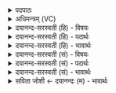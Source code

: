 <details><summary>पदपाठः</summary>

इ॒यम्। वेदिः॑। परः॑। अन्तः॑। पृ॒थि॒व्याः। अ॒यम्। य॒ज्ञः। भुव॑नस्य। नाभिः॑। अ॒यम्। सोमः॑। वृष्णः॑। अश्व॑स्य। रेतः॑। ब्र॒ह्मा। अ॒यम्। वा॒चः। प॒र॒मम्। व्यो॒मेति॒ विऽओ॑म। ६२।
</details>

<details><summary>अधिमन्त्रम् (VC)</summary>

- समाधाता देवता
- प्रजापतिर्ऋषिः
- विराडनुष्टुप्
- धैवतः
</details>

<details><summary>दयानन्द-सरस्वती (हि) - विषयः</summary>

पूर्व मन्त्र में कहे प्रश्नों के उत्तर अगले मन्त्र में कहे हैं ॥
</details>

<details><summary>दयानन्द-सरस्वती (हि) - पदार्थः</summary>

पदार्थान्वयभाषाः -  हे जिज्ञासु जन ! (इयम्) यह (वेदिः) मध्यरेखा (पृथिव्याः) भूमि के (परः) परभाग की (अन्तः) सीमा है, (अयम्) यह प्रत्यक्ष गुणोंवाला (यज्ञः) सब को पूजनीय जगदीश्वर (भुवनस्य) संसार की (नाभिः) नियत स्थिति का बन्धक है, (अयम्) यह (सोमः) ओषधियों में उत्तम अंशुमान् आदि सोम (वृष्णः) पराक्रमकर्त्ता (अश्वस्य) बलवान् जन का (रेतः) पराक्रम है और (अयम्) यह (ब्रह्मा) चारों वेद का ज्ञाता (वाचः) तीन वेदरूप वाणी का (परमम्) उत्तम (व्योम) स्थान है, तू इस को जान ॥६२ ॥
</details>

<details><summary>दयानन्द-सरस्वती (हि) - भावार्थः</summary>

भावार्थभाषाः -  हे मनुष्यो ! जो इस भूगोल की मध्यस्थ रेखा की जावे तो वह ऊपर से भूमि के अन्त को प्राप्त होती हुई व्याससंज्ञक होती है। यही भूमि की सीमा है। सब लोकों के मध्य आकर्षणकर्त्ता जगदीश्वर है। सब प्राणियों को पराक्रमकर्त्ता ओषधियों में उत्तम अंशुमान् आदि सोम है और वेदपारग पुरुष वाणी का पारगन्ता है, यह तुम जानो ॥६२ ॥
</details>

<details><summary>दयानन्द-सरस्वती (सं) - विषयः</summary>

पूर्वप्रश्नानामुत्तराण्याह ॥
</details>

<details><summary>दयानन्द-सरस्वती (सं) - पदार्थः</summary>

पदार्थान्वयभाषाः -  हे जिज्ञासो ! इयं वेदिः पृथिव्याः परोऽन्तोऽयं यज्ञो भुवनस्य नाभिरयं सोमो वृष्णोऽश्वस्य रेतोऽयं ब्रह्मा वाचः परमं व्योमास्तीति विद्धि ॥६२ ॥
</details>

<details><summary>दयानन्द-सरस्वती (सं) - भावार्थः</summary>

भावार्थभाषाः -  हे मनुष्याः ! यद्यस्य भूगोलस्य मध्यस्था रेखा क्रियते तर्हि सा उपरिष्टाद् भूमेरन्तं प्राप्नुवती सती व्याससंज्ञां लभते। अयमेव भूमेरन्तोऽस्ति। सर्वेषां मध्याकर्षणं जगदीश्वरः। सर्वेषां प्राणिनां वीर्यकर ओषधिराजः सोमो, वेदपारगो वाक्पारगोऽस्तीति यूयं विजानीत ॥६२ ॥
</details>

<details><summary>सविता जोशी ← दयानन्दः (म) - भावार्थः</summary>

भावार्थभाषाः -  हे माणसांनो ! या भूगोलाच्या मध्यातून जाणारी ही रेषा भूमीच्या शेवटापर्यंत जाते तिला व्यास म्हणतात हीच भूमीची सीमा होय. सर्व गोलांचा आकर्षणकर्ता ईश्वर आहे. सर्व औषधांमध्ये उत्तम अंशुमान इत्यादी सोम प्राण्यांना बलवान करते. वेदाचा पूर्ण ज्ञाता असलेला पुरुष वाणीचा यथायोग्य उपयोग करतो हे तुम्ही जाणा.
</details>